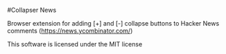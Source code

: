#Collapser News

Browser extension for adding [+] and [-] collapse buttons to Hacker News comments (https://news.ycombinator.com/)

This software is licensed under the MIT license